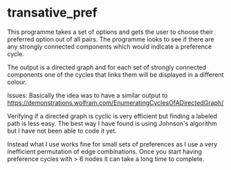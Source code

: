 # transative_pref

This programme takes a set of options and gets the user to choose their preferred option out of all pairs. 
The programme looks to see if there are any strongly connected components which would indicate a preference cycle. 

The output is a directed graph and for each set of strongly connected components one of the cycles that links them
will be displayed in a different colour.

Issues:
Basically the idea was to have a similar output to https://demonstrations.wolfram.com/EnumeratingCyclesOfADirectedGraph/

Verifying if a directed graph is cyclic is very efficient but finding a labeled path is less easy. The best way I have found 
is using Johnson's algorithm but I have not been able to code it yet. 

Instead what I use works fine for small sets of preferences as I use a very inefficient permutation of edge combinations. Once 
you start having preference cycles with > 6 nodes it can take a long time to complete.


